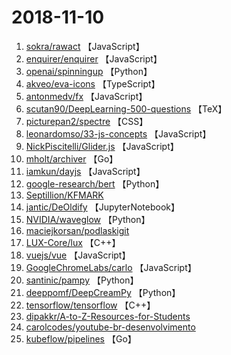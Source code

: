 # 2018-11-10

1. [sokra/rawact](https://github.com/sokra/rawact) 【JavaScript】
2. [enquirer/enquirer](https://github.com/enquirer/enquirer) 【JavaScript】
3. [openai/spinningup](https://github.com/openai/spinningup) 【Python】
4. [akveo/eva-icons](https://github.com/akveo/eva-icons) 【TypeScript】
5. [antonmedv/fx](https://github.com/antonmedv/fx) 【JavaScript】
6. [scutan90/DeepLearning-500-questions](https://github.com/scutan90/DeepLearning-500-questions) 【TeX】
7. [picturepan2/spectre](https://github.com/picturepan2/spectre) 【CSS】
8. [leonardomso/33-js-concepts](https://github.com/leonardomso/33-js-concepts) 【JavaScript】
9. [NickPiscitelli/Glider.js](https://github.com/NickPiscitelli/Glider.js) 【JavaScript】
10. [mholt/archiver](https://github.com/mholt/archiver) 【Go】
11. [iamkun/dayjs](https://github.com/iamkun/dayjs) 【JavaScript】
12. [google-research/bert](https://github.com/google-research/bert) 【Python】
13. [Septillion/KFMARK](https://github.com/Septillion/KFMARK) 
14. [jantic/DeOldify](https://github.com/jantic/DeOldify) 【JupyterNotebook】
15. [NVIDIA/waveglow](https://github.com/NVIDIA/waveglow) 【Python】
16. [maciejkorsan/podlaskigit](https://github.com/maciejkorsan/podlaskigit) 
17. [LUX-Core/lux](https://github.com/LUX-Core/lux) 【C++】
18. [vuejs/vue](https://github.com/vuejs/vue) 【JavaScript】
19. [GoogleChromeLabs/carlo](https://github.com/GoogleChromeLabs/carlo) 【JavaScript】
20. [santinic/pampy](https://github.com/santinic/pampy) 【Python】
21. [deeppomf/DeepCreamPy](https://github.com/deeppomf/DeepCreamPy) 【Python】
22. [tensorflow/tensorflow](https://github.com/tensorflow/tensorflow) 【C++】
23. [dipakkr/A-to-Z-Resources-for-Students](https://github.com/dipakkr/A-to-Z-Resources-for-Students) 
24. [carolcodes/youtube-br-desenvolvimento](https://github.com/carolcodes/youtube-br-desenvolvimento) 
25. [kubeflow/pipelines](https://github.com/kubeflow/pipelines) 【Go】
